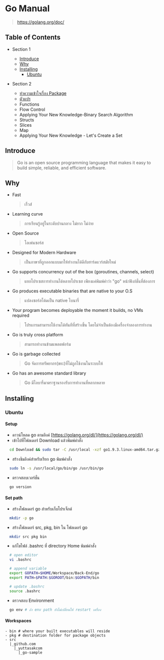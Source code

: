 ﻿# Go Manual

> https://golang.org/doc/

## Table of Contents

* Section 1

  * [Introduce](#introduce)
  * [Why](#why)
  * [Installing](#installing)
    * [Ubuntu](#ubuntu)

* Section 2

  * [ทำความเข้าใจเรื่อง Package](#package)
  * [ตัวแปร](#variables)
  * Functions
  * Flow Control
  * Applying Your New Knowledge-Binary Search Algorithm
  * Structs
  * Slices
  * Map
  * Applying Your New Knowledge - Let's Create a Set

## Introduce

> Go is an open source programming language that makes it easy to build simple, reliable, and efficient software.

## Why

* Fast
  > เร็วส์
* Learning curve
  > การเรียนรู้อยู่ในระดับปานกลาง ไม่ยาก ไม่ง่าย
* Open Source
  > โอเพ่นซอร์ส
* Designed for Modern Hardware
  > เป็นภาษาที่ถูกออกแบบมาให้ทำงานได้ดีกับฮาร์ดแวร์สมัยใหม่
* Go supports concurrency out of the box (goroutines, channels, select)
  > แยกโปรเซสการทำงานได้หลายโปรเซส เพียงแค่พิมพ์คำว่า "go" หน้าฟังก์ชั่นที่ต้องการ
* Go produces executable binaries that are native to your O.S
  > แปลงซอร์สโค้ดเป็น native ไบนารี่
* Your program becomes deployable the moment it builds, no VMs required
  > โปรแกรมสามารถใช้งานได้ทันทีที่สร้างขึ้น โดยไม่จำเป็นต้องมีเครื่องจำลองการทำงาน
* Go is truly cross platform
  > สามารถทำงานข้ามแพลตฟอร์ม
* Go is garbage collected
  > Go จัดการทรัพยากร(ขยะ)ที่ไม่ถูกใช้งานในระบบให้
* Go has an awesome standard library
  > Go มีไลบารี่มาตราฐานรองรับการทำงานที่หลากหลาย

## Installing

### Ubuntu

#### Setup

* ดาวน์โหลด go ตามลิงค์ [https://golang.org/dl/](https://golang.org/dl/)
* เข้าไปที่โฟลเดอร์ Download แล้วพิมพ์คำสั่ง

```bash
  cd Download && sudo tar -C /usr/local -xzf go1.9.3.linux-amd64.tar.gz
```

* สร้างซิมลิงค์สำหรับเรียก go พิมพ์คำสั่ง

```bash
  sudo ln -s /usr/local/go/bin/go /usr/bin/go
```

* ตรวจสอบเวอร์ชั่น

```bash
  go version
```

#### Set path

* สร้างโฟลเดอร์ go สำหรับเก็บโปรเจ็กต์

```bash
  mkdir -p go
```

* สร้างโฟลเดอร์ src, pkg, bin ใน โฟลเดอร์ go

```bash
  mkdir src pkg bin
```

* แก้ไขไฟล์ .bashrc ที่ directory Home พิมพ์คำสั่ง

```bash
  # open editor
  vi .bashrc

  # append variable
  export GOPATH=$HOME/Workspace/Back-End/go
  export PATH=$PATH:$GOROOT/bin:$GOPATH/bin

  # update .bashrc
  source .bashrc
```

* ตรวจสอบ Environment

```bash
  go env # ถ้า env path ยังไม่เปลี่ยนให้ restart เครื่อง
```

#### Workspaces

```
- bin # where your built executables will reside
- pkg # destination folder for package objects
- src
  |_github.com
    |_yuttasakcom
      |_go-sample
```
